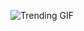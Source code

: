 ![Trending GIF](https://media4.giphy.com/media/v1.Y2lkPThiYjIxNzcycWZ3Z3RtNG13cHpmcG5tZ3pueHVkdnFzem5lZGJ6MDV5NXBneWc1ayZlcD12MV9naWZzX3NlYXJjaCZjdD1n/fryY00CO4xCz4uJuDQ/giphy.gif)
